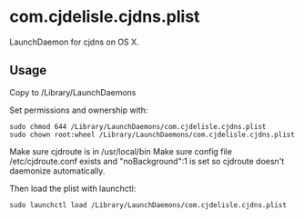 # com.cjdelisle.cjdns.plist

LaunchDaemon for cjdns on OS X.

## Usage

Copy to /Library/LaunchDaemons

Set permissions and ownership with:

```
sudo chmod 644 /Library/LaunchDaemons/com.cjdelisle.cjdns.plist
sudo chown root:wheel /Library/LaunchDaemons/com.cjdelisle.cjdns.plist
```

Make sure cjdroute is in /usr/local/bin
Make sure config file /etc/cjdroute.conf exists and "noBackground":1 is set so cjdroute doesn't daemonize automatically.

Then load the plist with launchctl:

```
sudo launchctl load /Library/LaunchDaemons/com.cjdelisle.cjdns.plist
```
